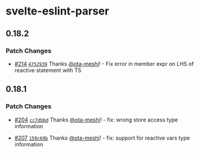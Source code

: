 # svelte-eslint-parser

## 0.18.2

### Patch Changes

- [#214](https://github.com/ota-meshi/svelte-eslint-parser/pull/214) [`4752939`](https://github.com/ota-meshi/svelte-eslint-parser/commit/4752939c562c7dd7aecbfa9c364c82573a2bde51) Thanks [@ota-meshi](https://github.com/ota-meshi)! - Fix error in member expr on LHS of reactive statement with TS

## 0.18.1

### Patch Changes

- [#204](https://github.com/ota-meshi/svelte-eslint-parser/pull/204) [`cc7dbbd`](https://github.com/ota-meshi/svelte-eslint-parser/commit/cc7dbbdac30348864ea7f8a4905667f07de916d3) Thanks [@ota-meshi](https://github.com/ota-meshi)! - fix: wrong store access type information

- [#207](https://github.com/ota-meshi/svelte-eslint-parser/pull/207) [`159c69b`](https://github.com/ota-meshi/svelte-eslint-parser/commit/159c69bfa07910e595a1b375db69af26abdab49f) Thanks [@ota-meshi](https://github.com/ota-meshi)! - fix: support for reactive vars type information
